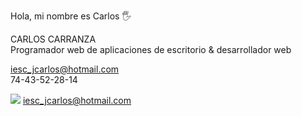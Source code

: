 Hola, mi nombre es Carlos 🖐


CARLOS CARRANZA <br/>
Programador web de aplicaciones de escritorio & desarrollador web

iesc_jcarlos@hotmail.com <br/>
74-43-52-28-14



<img src="https://img.shields.io/badge/Gmail-D14836?style=for-the-badge&logo=gmail&logoColor=white">
<a href="mailto:iesc_jcarlos@hotmail.com">iesc_jcarlos@hotmail.com</a>










